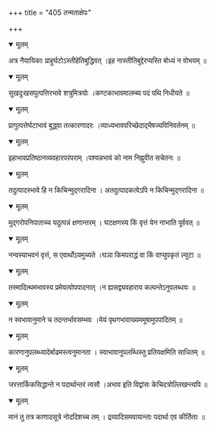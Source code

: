+++
title = "405 तन्मताक्षेपः"

+++


<details open><summary>मूलम्</summary>

अत्र नैयायिकाः प्राहुर्घटोऽस्तीहेतिबुद्धिवत् ।इह नास्तीतिबुद्देरप्यस्ति बोध्यं न वोभयम् ॥
</details>



<details open><summary>मूलम्</summary>

सुखदुःखसपुत्पत्तिरभावे शत्रुमित्रयोः ।कण्टकाभावमालम्ब्य पदं पथि निधीयते ॥
</details>



<details open><summary>मूलम्</summary>

प्रागुत्पत्तेर्घटाभावं बुद्ध्वा तत्कारणादरः ।व्याध्यभावपरिच्छेदाद्भैषज्यविनिवर्तनम् ॥
</details>



<details open><summary>मूलम्</summary>

इहाभावप्रतिष्ठानव्यवहारपरंपराम् ।पश्यन्नभावं को नाम निह्नुवीत सचेतनः ॥
</details>



<details open><summary>मूलम्</summary>

तदुत्पादस्भावे हि न किचिन्मुद्गरादिना । अतदुत्पादकत्वेऽपि न किचिन्मुद्गरादिना ॥
</details>



<details open><summary>मूलम्</summary>

मुद्गरोपनिपाताच्च यदुत्पन्नं क्षणान्तरम् । घटक्षणस्य किं वृत्तं येन नाभाति पूर्ववत् ॥
</details>



<details open><summary>मूलम्</summary>

नन्वस्याभवनं वृत्तं, स एवार्थोऽयमुच्यते ।घञा किमपराद्धं वा किं वाप्युपकृतं ल्युटा ॥
</details>



<details open><summary>मूलम्</summary>

तस्मादित्थमभावस्य प्रमेयत्वोपपादनात् ।न ह्यसद्व्यवहाराय कल्पन्तेऽनुपलब्धयः ॥
</details>



<details open><summary>मूलम्</summary>

न स्वभावानुमाने च तदन्तर्भावसम्भवः ।मेयं पृथगभावाख्यममूषामुपपादितम् ॥
</details>



<details open><summary>मूलम्</summary>

कारणानुपलब्ध्यादेर्बाढमस्त्वनुमानता । स्वाभावानुपलब्धिस्तु प्रतियक्षमिति साधितम् ॥
</details>



<details open><summary>मूलम्</summary>

जरत्तार्किकसिद्धान्ते न पदार्थान्तरं त्वसौ ।अभाव इति विद्वांसः केचिदत्रोल्लिखन्त्यपि ॥
</details>



<details open><summary>मूलम्</summary>

मानं तु तत्र काणादसूत्रे नोददिशच्च तम् । द्रव्यादिसमवायान्ताः पदार्था एव कीर्तिताः ॥
</details>

